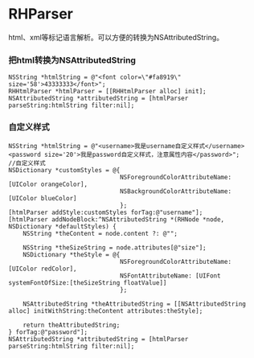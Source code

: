 # RHParser
html、xml等标记语言解析。可以方便的转换为NSAttributedString。

### 把html转换为NSAttributedString
	NSString *htmlString = @"<font color=\"#fa8919\" size='58'>43333333</font>";
	RHHtmlParser *htmlParser = [[RHHtmlParser alloc] init];
	NSAttributedString *attributedString = [htmlParser parseString:htmlString filter:nil];

### 自定义样式
	NSString *htmlString = @"<username>我是username自定义样式</username><password size='20'>我是password自定义样式，注意属性内容</password>";
	//自定义样式
	NSDictionary *customStyles = @{
                                   NSForegroundColorAttributeName: [UIColor orangeColor],
                                   NSBackgroundColorAttributeName: [UIColor blueColor]
                                   };
	[htmlParser addStyle:customStyles forTag:@"username"];
	[htmlParser addNodeBlock:^NSAttributedString *(RHNode *node, NSDictionary *defaultStyles) {
        NSString *theContent = node.content ?: @"";
        
        NSString *theSizeString = node.attributes[@"size"];
        NSDictionary *theStyle = @{
                                   NSForegroundColorAttributeName: [UIColor redColor],
                                   NSFontAttributeName: [UIFont systemFontOfSize:[theSizeString floatValue]]
                                   };
        
        NSAttributedString *theAttributedString = [[NSAttributedString alloc] initWithString:theContent attributes:theStyle];
        
        return theAttributedString;
    } forTag:@"password"];
	NSAttributedString *attributedString = [htmlParser parseString:htmlString filter:nil];



